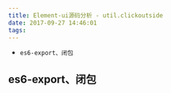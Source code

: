 ```yaml
---
title: Element-ui源码分析 - util.clickoutside
date: 2017-09-27 14:46:01
tags:
---
```

+ <code>es6-export、闭包</code>  

<!-- more -->
## es6-export、闭包